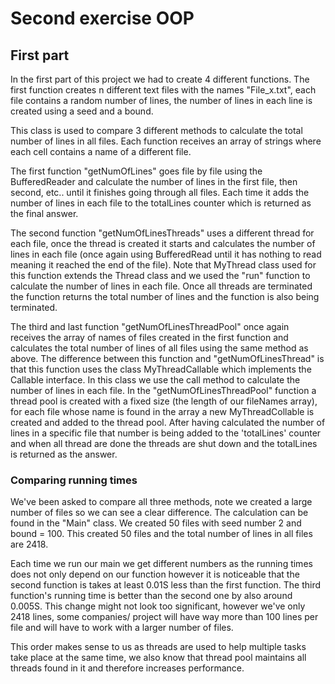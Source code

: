 # Second exercise OOP
## First part
In the first part of this project we had to create 4 different functions. The first function creates n different text files with the names "File_x.txt", each file contains a random number of lines, the number of lines in each line is created using a seed and a bound.

This class is used to compare 3 different methods to calculate the total number of lines in all files. Each function receives an array of strings where each cell contains a name of a different file.

The first function "getNumOfLines" goes file by file using the BufferedReader and calculate the number of lines in the first file, then second, etc.. until it finishes going through all files. Each time it adds the number of lines in each file to the totalLines counter which is returned as the final answer.

The second function "getNumOfLinesThreads" uses a different thread for each file, once the thread is created it starts and calculates the number of lines in each file (once again using BufferedRead until it has nothing to read meaning it reached the end of the file). Note that MyThread class used for this function extends the Thread class and we used the "run" function to calculate the number of lines in each file. Once all threads are terminated the function returns the total number of lines and the function is also being terminated.

The third and last function "getNumOfLinesThreadPool" once again receives the array of names of files created in the first function and calculates the total number of lines of all files using the same method as above. The difference between this function and "getNumOfLinesThread" is that this function uses the class MyThreadCallable which implements the Callable interface. In this class we use the call method to calculate the number of lines in each file. 
In the "getNumOfLinesThreadPool" function a thread pool is created with a fixed size (the length of our fileNames array), for each file whose name is found in the array a new MyThreadCollable is created and added to the thread pool.
After having calculated the number of lines in a specific file that number is being added to the 'totalLines' counter and when all thread are done the threads are shut down and the totalLines is returned as the answer.

### Comparing running times
We've been asked to compare all three methods, note we created a large number of files so we can see a clear difference. The calculation can be found in the "Main" class.
We created 50 files with seed number 2 and bound = 100. This created 50 files and the total number of lines in all files are 2418. 

Each time we run our main we get different numbers as the running times does not only depend on our function however it is noticeable that the second function is takes at least 0.01S less than the first function.
The third function's running time is better than the second one by also around 0.005S.
This change might not look too significant, however we've only 2418 lines, some companies/ project will have way more than 100 lines per file and will have to work with a larger number of files.

This order makes sense to us as threads are used to help multiple tasks take place at the same time, we also know that thread pool maintains all threads found in it and therefore increases performance.

